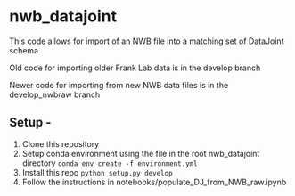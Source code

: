 
# nwb_datajoint

This code allows for import of an NWB file into a matching set of DataJoint schema

Old code for importing older Frank Lab data is in the develop branch

Newer code for importing from new NWB data files is in the develop_nwbraw branch

## Setup - 
1. Clone this repository
2. Setup conda environment using the file in the root nwb_datajoint directory
```conda env create -f environment.yml```
3. Install this repo ```python setup.py develop``` 
4. Follow the instructions in notebooks/populate_DJ_from_NWB_raw.ipynb
